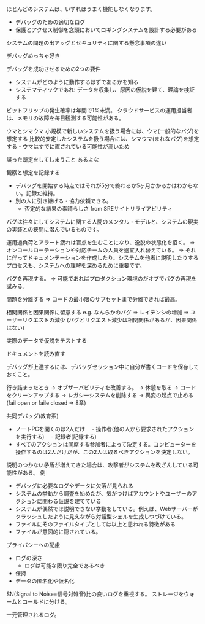 ほとんどのシステムは、いずれはうまく機能しなくなります。

- デバッグのための適切なログ
- 保護とアクセス制御を念頭においてロギングシステムを設計する必要がある

システムの問題の出アッグとセキュリティに関する懸念事項の違い


デバッグめっちゃ好き



デバッグを成功させるための2つの要件
- システムがどのように動作するはずであるかを知る
- システマティックであれ: データを収集し、原因の仮説を建て、理論を検証する


ビットフリップの発生確率は年間で1%未満。
クラウドサービスの運用担当者は、メモリの故障を毎日観測する可能性がある。

ウマとシマウマ
小規模で新しいシステムを扱う場合には、ウマ(一般的なバグ)を想定する
比較的安定したシステムを扱う場合には、シマウマ(まれなバグ)を想定する
    - ウマはすでに直されている可能性が高いため


誤った断定をしてしまうこと あるよな


観察と想定を記録する
- デバッグを開始する時点ではそれが5分で終わるか5ヶ月かかるかはわからない。記録だ維持。
- 別の人に引き継げる・協力依頼できる。
    - 否定的な結果の素晴らしさ from SREサイトリライアビリティ

バグは往々にしてシステムに関する人間のメンタル・モデルと、システムの現実の実装との狭間に潜んでいるものです。

運用過負荷とアラート疲れは盲点を生むことになり、逸脱の状態化を招く。
=> オンコールローテーションや対応チームの人員を適宜入れ替えている。
=> それに伴ってドキュメンテーションを作成したり、システムを他者に説明したりするプロセスも、システムへの理解を深めるために重要です。


バグを再現する。
=> 可能であればプロダクション環境のがオブでバグの再現を試みる。

問題を分離する
=> コードの最小限のサブセットまで分離できれば最高。

相関関係と因果関係に留意する
e.g. なんらかのバグ => レイテンシの増加 => ユーザーリクエストの減少 (バグとリクエスト減少は相関関係があるが、因果関係はない)


実際のデータで仮説をテストする

ドキュメントを読み直す

デバッグが上達するには、デバッグセッション中に自分が書くコードを保存しておくこと。



行き詰まったとき
-> オブザーバビリティを改善する。
-> 休憩を取る
-> コードをクリーンアップする
-> レガシーシステムを削除する
-> 異変の起点で止める(fail open or faile closed => 8章)


共同デバッグ(教育系)
- ノートPCを開くのは2人だけ
　- 操作者(他の人から要求されたアクションを実行する)
　- 記録者(記録する)
- すべてのアクションは同席する参加者によって決定する。コンピューターを操作するのは2人だけだが、この2人は取るべきアクションを決定しない。


説明のつかない矛盾が増えてきた場合は、攻撃者がシステムを改ざんしている可能性がある。
例
- デバッグに必要なログやデータに欠落が見られる
- システムの挙動から調査を始めたが、気がつけばアカウントやユーザーのアクションに関わる仮説を建てている
- システムが偶然では説明できない挙動をしている。例えば、Webサーバーがクラッシュしたように見えながら対話型シェルを生成しつづけている。
- ファイルにそのファイルタイプとしては以上と思われる特徴がある
- ファイルが意図的に隠されている。


プライバシーへの配慮
- ログの深さ
    - ログは可能な限り完全であるべき
- 保持
- データの匿名化や仮名化

SN(Signal to Noise=信号対雑音)比の良いログを重視する。
ストレージをウォームとコールドに分ける。


一元管理されるログ。
